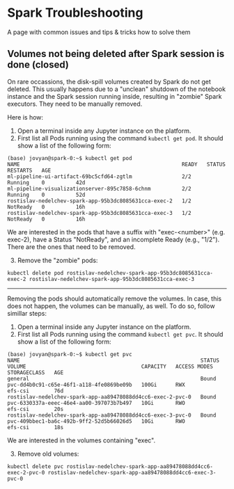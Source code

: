 # Spark Troubleshooting

A page with common issues and tips & tricks how to solve them

## Volumes not being deleted after Spark session is done (closed)

On rare occassions, the disk-spill volumes created by Spark do not get deleted. This usually happens due to a "unclean" shutdown of the notebook instance and the Spark session running inside, resulting in "zombie" Spark executors. They need to be manually removed. 

Here is how:
1. Open a terminal inside any Jupyter instance on the platform.
2. First list all Pods running using the command `kubectl get pod`. It should show a list of the following form:
```
(base) jovyan@spark-0:~$ kubectl get pod
NAME                                                    READY   STATUS     RESTARTS   AGE
ml-pipeline-ui-artifact-69bc5cfd64-zgtlm                2/2     Running    0          42d
ml-pipeline-visualizationserver-895c7858-6chnm          2/2     Running    0          52d
rostislav-nedelchev-spark-app-95b3dc8085631cca-exec-2   1/2     NotReady   0          16h
rostislav-nedelchev-spark-app-95b3dc8085631cca-exec-3   1/2     NotReady   0          16h
```

We are interested in the pods that have a suffix with "exec-\<number\>" (e.g. exec-2), have a Status "NotReady", and an incomplete Ready (e.g., "1/2"). There are the ones that need to be removed.

3. Remove the "zombie" pods:
```
kubectl delete pod rostislav-nedelchev-spark-app-95b3dc8085631cca-exec-2 rostislav-nedelchev-spark-app-95b3dc8085631cca-exec-3
```

***

Removing the pods should automatically remove the volumes. In case, this does not happen, the volumes can be manually, as well. To do so, follow simillar steps:

1. Open a terminal inside any Jupyter instance on the platform.
2. First list all Pods running using the command `kubectl get pvc`. It should show a list of the following form:
```
(base) jovyan@spark-0:~$ kubectl get pvc
NAME                                                          STATUS   VOLUME                                     CAPACITY   ACCESS MODES   STORAGECLASS   AGE
general                                                       Bound    pvc-dd4b0c91-c65e-46f1-a118-4fe0869be09b   100Gi      RWX            efs-csi        76d
rostislav-nedelchev-spark-app-aa89478088dd4cc6-exec-2-pvc-0   Bound    pvc-6330337a-eeec-46e4-aa00-397073b7b497   10Gi       RWO            efs-csi        20s
rostislav-nedelchev-spark-app-aa89478088dd4cc6-exec-3-pvc-0   Bound    pvc-409bbec1-ba6c-492b-9ff2-52d5b66026d5   10Gi       RWO            efs-csi        18s
```

We are interested in the volumes containing "exec".

3. Remove old volumes:

```
kubectl delete pvc rostislav-nedelchev-spark-app-aa89478088dd4cc6-exec-2-pvc-0 rostislav-nedelchev-spark-app-aa89478088dd4cc6-exec-3-pvc-0
```
